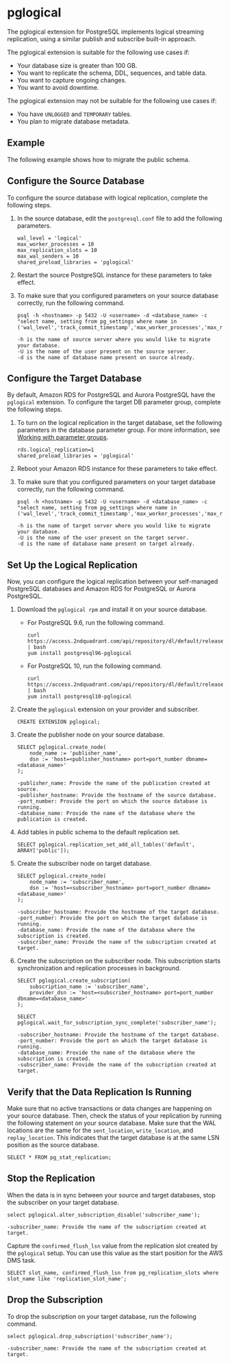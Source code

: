 # pglogical<a name="chap-manageddatabases.postgresql-rds-postgresql-full-load-pglogical"></a>

The pglogical extension for PostgreSQL implements logical streaming replication, using a similar publish and subscribe built\-in approach\.

The pglogical extension is suitable for the following use cases if:
+ Your database size is greater than 100 GB\.
+ You want to replicate the schema, DDL, sequences, and table data\.
+ You want to capture ongoing changes\.
+ You want to avoid downtime\.

The pglogical extension may not be suitable for the following use cases if:
+ You have `UNLOGGED` and `TEMPORARY` tables\.
+ You plan to migrate database metadata\.

## Example<a name="chap-manageddatabases.postgresql-rds-postgresql-full-load-pglogical-example"></a>

The following example shows how to migrate the public schema\.

## Configure the Source Database<a name="chap-manageddatabases.postgresql-rds-postgresql-full-load-pglogical-source"></a>

To configure the source database with logical replication, complete the following steps\.

1. In the source database, edit the `postgresql.conf` file to add the following parameters\.

   ```
   wal_level = 'logical'
   max_worker_processes = 10
   max_replication_slots = 10
   max_wal_senders = 10
   shared_preload_libraries = 'pglogical'
   ```

1. Restart the source PostgreSQL instance for these parameters to take effect\.

1. To make sure that you configured parameters on your source database correctly, run the following command\.

   ```
   psql -h <hostname> -p 5432 -U <username> -d <database_name> -c "select name, setting from pg_settings where name in ('wal_level','track_commit_timestamp','max_worker_processes','max_replication_slots','max_wal_senders','shared_preload_libraries');"
   
   -h is the name of source server where you would like to migrate your database.
   -U is the name of the user present on the source server.
   -d is the name of database name present on source already.
   ```

## Configure the Target Database<a name="chap-manageddatabases.postgresql-rds-postgresql-full-load-pglogical-target"></a>

By default, Amazon RDS for PostgreSQL and Aurora PostgreSQL have the `pglogical` extension\. To configure the target DB parameter group, complete the following steps\.

1. To turn on the logical replication in the target database, set the following parameters in the database parameter group\. For more information, see [Working with parameter groups](https://docs.aws.amazon.com/AmazonRDS/latest/UserGuide/USER_WorkingWithParamGroups.html)\.

   ```
   rds.logical_replication=1
   shared_preload_libraries = 'pglogical'
   ```

1. Reboot your Amazon RDS instance for these parameters to take effect\.

1. To make sure that you configured parameters on your target database correctly, run the following command\.

   ```
   psql -h <hostname> -p 5432 -U <username> -d <database_name> -c "select name, setting from pg_settings where name in ('wal_level','track_commit_timestamp','max_worker_processes','max_replication_slots','max_wal_senders','shared_preload_libraries');"
   
   -h is the name of target server where you would like to migrate your database.
   -U is the name of the user present on the target server.
   -d is the name of database name present on target already.
   ```

## Set Up the Logical Replication<a name="chap-manageddatabases.postgresql-rds-postgresql-full-load-pglogical-replication"></a>

Now, you can configure the logical replication between your self\-managed PostgreSQL databases and Amazon RDS for PostgreSQL or Aurora PostgreSQL\.

1. Download the `pglogical rpm` and install it on your source database\.
   + For PostgreSQL 9\.6, run the following command\.

     ```
     curl https://access.2ndquadrant.com/api/repository/dl/default/release/9.6/rpm | bash
     yum install postgresql96-pglogical
     ```
   + For PostgreSQL 10, run the following command\.

     ```
     curl https://access.2ndquadrant.com/api/repository/dl/default/release/10/rpm | bash
     yum install postgresql10-pglogical
     ```

1. Create the `pglogical` extension on your provider and subscriber\.

   ```
   CREATE EXTENSION pglogical;
   ```

1. Create the publisher node on your source database\.

   ```
   SELECT pglogical.create_node(
       node_name := 'publisher_name',
       dsn := 'host=<publisher_hostname> port=port_number dbname=<database_name>'
   );
   
   -publisher_name: Provide the name of the publication created at source.
   -publisher_hostname: Provide the hostname of the source database.
   -port_number: Provide the port on which the source database is running.
   -database_name: Provide the name of the database where the publication is created.
   ```

1. Add tables in public schema to the default replication set\.

   ```
   SELECT pglogical.replication_set_add_all_tables('default', ARRAY['public']);
   ```

1. Create the subscriber node on target database\.

   ```
   SELECT pglogical.create_node(
       node_name := 'subscriber_name',
       dsn := 'host=<subscriber_hostname> port=port_number dbname=<database_name>'
   );
   
   -subscriber_hostname: Provide the hostname of the target database.
   -port_number: Provide the port on which the target database is running.
   -database_name: Provide the name of the database where the subscription is created.
   -subscriber_name: Provide the name of the subscription created at target.
   ```

1. Create the subscription on the subscriber node\. This subscription starts synchronization and replication processes in background\.

   ```
   SELECT pglogical.create_subscription(
       subscription_name := 'subscriber_name',
       provider_dsn := 'host=<subscriber_hostname> port=port_number dbname=<database_name>'
   );
   
   SELECT pglogical.wait_for_subscription_sync_complete('subscriber_name');
   
   -subscriber_hostname: Provide the hostname of the target database.
   -port_number: Provide the port on which the target database is running.
   -database_name: Provide the name of the database where the subscription is created.
   -subscriber_name: Provide the name of the subscription created at target.
   ```

## Verify that the Data Replication Is Running<a name="chap-manageddatabases.postgresql-rds-postgresql-full-load-pglogical-verify"></a>

Make sure that no active transactions or data changes are happening on your source database\. Then, check the status of your replication by running the following statement on your source database\. Make sure that the WAL locations are the same for the `sent_location`, `write_location`, and `replay_location`\. This indicates that the target database is at the same LSN position as the source database\.

```
SELECT * FROM pg_stat_replication;
```

## Stop the Replication<a name="chap-manageddatabases.postgresql-rds-postgresql-full-load-pglogical-stop"></a>

When the data is in sync between your source and target databases, stop the subscriber on your target database\.

```
select pglogical.alter_subscription_disable('subscriber_name');

-subscriber_name: Provide the name of the subscription created at target.
```

Capture the `confirmed_flush_lsn` value from the replication slot created by the `pglogical` setup\. You can use this value as the start position for the AWS DMS task\.

```
SELECT slot_name, confirmed_flush_lsn from pg_replication_slots where slot_name like 'replication_slot_name';
```

## Drop the Subscription<a name="chap-manageddatabases.postgresql-rds-postgresql-full-load-pglogical-drop"></a>

To drop the subscription on your target database, run the following command\.

```
select pglogical.drop_subscription('subscriber_name');

-subscriber_name: Provide the name of the subscription created at target.
```